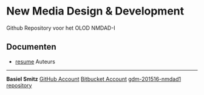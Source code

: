 New Media Design & Development
================
Github Repository voor het OLOD NMDAD-I

Documenten
--------
* [resume](resume.md)
Auteurs
-------
**Basiel Smitz**
[GitHub Account](https://github.com/basismit)
[Bitbucket Account](https://bitbucket.org/basismit/)
[gdm-201516-nmdad1 repository](https://github.com/basismit/gdm-201516-nmdad1)
